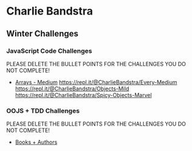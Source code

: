 # Charlie Bandstra

## Winter Challenges

### JavaScript Code Challenges

PLEASE DELETE THE BULLET POINTS FOR THE CHALLENGES YOU DO NOT COMPLETE!

- [Arrays - Medium](https://repl.it/@CharlieBandstra/Filtering-Medium)
https://repl.it/@CharlieBandstra/Every-Medium
https://repl.it/@CharlieBandstra/Objects-Mild
https://repl.it/@CharlieBandstra/Spicy-Objects-Marvel

### OOJS + TDD Challenges

PLEASE DELETE THE BULLET POINTS FOR THE CHALLENGES YOU DO NOT COMPLETE!

- [Books + Authors](https://github.com/C-Bandstra/books-and-authors)
